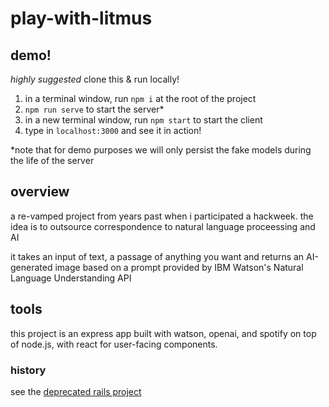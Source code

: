 # play-with-litmus

## demo!
*highly suggested* clone this & run locally!

1. in a terminal window, run `npm i` at the root of the project
2. `npm run serve` to start the server*
3. in a new terminal window, run `npm start` to start the client
4. type in `localhost:3000` and see it in action!

*note that for demo purposes we will only persist the fake models during the life of the server


## overview

a re-vamped project from years past when i participated a hackweek.
the idea is to outsource correspondence to natural language proceessing and AI

it takes an input of text, a passage of anything you want and returns an AI-generated image based on a prompt provided by IBM Watson's Natural Language Understanding API

## tools

this project is an express app built with watson, openai, and spotify on top of node.js, with react for user-facing components.

### history

see the [deprecated rails project](https://github.com/omgannie/litmus)